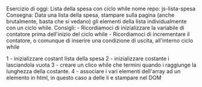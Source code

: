 Esercizio di oggi: Lista della spesa con ciclo while
nome repo: js-lista-spesa
Consegna: Data una lista della spesa, stampare sulla pagina (anche brutalmente, basta che si vedano) gli elementi della lista individualmente con un ciclo while.
Consigli: - Ricordiamoci di inizializzare la variabile di contatore prima dell'inizio del ciclo while - Ricordiamoci di incrementare il contatore, o comunque di inserire una condizione di uscita, all'interno ciclo while

1 - inizializzare costant lista della spesa
2 - inizializzare costante i lasciandola vuota
3 - creare un clico while che termini quando i raggiunge la lunghezza della costante.
4 - associare i vari elementi dell'array ad un elemento in html, in questo caso a delle li e stampare nel DOM
